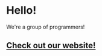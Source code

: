 # Hello!
We're a group of programmers!
## [Check out our website!](https://m-e-t-programming.github.io/met-programming.github.io/)
